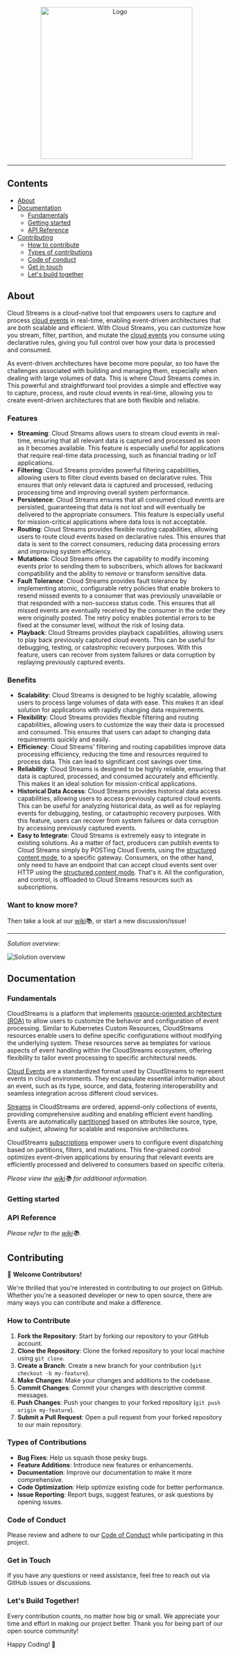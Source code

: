 ﻿<p align="center">
  <img src="assets/logo-typing.png" height="350px" alt="Logo"/>
</p>
<hr>

## Contents

- [About](#about)
- [Documentation](#documentation)
	+ [Fundamentals](#fundamentals)
	+ [Getting started](#getting-started)
	+ [API Reference](#api-reference)
- [Contributing](#contributing)
	+ [How to contribute](#how-to-contribute)
	+ [Types of contributions](#types-of-contributions)
	+ [Code of conduct](#code-of-conduct)
	+ [Get in touch](#get-in-touch)
	+ [Let's build together](#lets-build-together)
## About

Cloud Streams is a cloud-native tool that empowers users to capture and process [cloud events](https://cloudevents.io/) in real-time, enabling event-driven architectures that are both scalable and efficient. With Cloud Streams, you can customize how you stream, filter, partition, and mutate the [cloud events](https://cloudevents.io/) you consume using declarative rules, giving you full control over how your data is processed and consumed.

As event-driven architectures have become more popular, so too have the challenges associated with building and managing them, especially when dealing with large volumes of data. This is where Cloud Streams comes in. This powerful and straightforward tool provides a simple and effective way to capture, process, and route cloud events in real-time, allowing you to create event-driven architectures that are both flexible and reliable.

### Features

- **Streaming**: Cloud Streams allows users to stream cloud events in real-time, ensuring that all relevant data is captured and processed as soon as it becomes available. This feature is especially useful for applications that require real-time data processing, such as financial trading or IoT applications.
- **Filtering**: Cloud Streams provides powerful filtering capabilities, allowing users to filter cloud events based on declarative rules. This ensures that only relevant data is captured and processed, reducing processing time and improving overall system performance.
- **Persistence**: Cloud Streams ensures that all consumed cloud events are persisted, guaranteeing that data is not lost and will eventually be delivered to the appropriate consumers. This feature is especially useful for mission-critical applications where data loss is not acceptable.
- **Routing**: Cloud Streams provides flexible routing capabilities, allowing users to route cloud events based on declarative rules. This ensures that data is sent to the correct consumers, reducing data processing errors and improving system efficiency.
- **Mutations**: Cloud Streams offers the capability to modify incoming events prior to sending them to subscribers, which allows for backward compatibility and the ability to remove or transform sensitive data.
- **Fault Tolerance**: Cloud Streams provides fault tolerance by implementing atomic, configurable retry policies that enable brokers to resend missed events to a consumer that was previously unavailable or that responded with a non-success status code. This ensures that all missed events are eventually received by the consumer in the order they were originally posted. The retry policy enables potential errors to be fixed at the consumer level, without the risk of losing data.
- **Playback**: Cloud Streams provides playback capabilities, allowing users to play back previously captured cloud events. This can be useful for debugging, testing, or catastrophic recovery purposes. With this feature, users can recover from system failures or data corruption by replaying previously captured events.

### Benefits

- **Scalability**: Cloud Streams is designed to be highly scalable, allowing users to process large volumes of data with ease. This makes it an ideal solution for applications with rapidly changing data requirements.
- **Flexibility**: Cloud Streams provides flexible filtering and routing capabilities, allowing users to customize the way their data is processed and consumed. This ensures that users can adapt to changing data requirements quickly and easily.
- **Efficiency**: Cloud Streams' filtering and routing capabilities improve data processing efficiency, reducing the time and resources required to process data. This can lead to significant cost savings over time.
- **Reliability**: Cloud Streams is designed to be highly reliable, ensuring that data is captured, processed, and consumed accurately and efficiently. This makes it an ideal solution for mission-critical applications.
- **Historical Data Access**: Cloud Streams provides historical data access capabilities, allowing users to access previously captured cloud events. This can be useful for analyzing historical data, as well as for replaying events for debugging, testing, or catastrophic recovery purposes. With this feature, users can recover from system failures or data corruption by accessing previously captured events.
- **Easy to Integrate**: Cloud Streams is extremely easy to integrate in existing solutions. As a matter of fact, producers can publish events to Cloud Streams simply by POSTing Cloud Events, using the [structured content mode](https://github.com/cloudevents/spec/blob/v1.0.2/cloudevents/bindings/http-protocol-binding.md#32-structured-content-mode), to a specific gateway. Consumers, on the other hand, only need to have an endpoint that can accept cloud events sent over HTTP using the [structured content mode](https://github.com/cloudevents/spec/blob/v1.0.2/cloudevents/bindings/http-protocol-binding.md#32-structured-content-mode). That's it. All the configuration, and control, is offloaded to Cloud Streams resources such as subscriptions.

### Want to know more?

Then take a look at our [wiki](https://github.com/neuroglia-io/cloud-streams/wiki)📚, or start a new discussion/issue!

<hr>

*Solution overview:*

<img src="assets/solution-overview.png" alt="Solution overview"/>

## Documentation

### Fundamentals

CloudStreams is a platform that implements [resource-oriented architecture (ROA)](https://github.com/neuroglia-io/cloud-streams/wiki/Fundamentals#resources) to allow users to customize the behavior and configuration of event processing. Similar to Kubernetes Custom Resources, CloudStreams resources enable users to define specific configurations without modifying the underlying system. These resources serve as templates for various aspects of event handling within the CloudStreams ecosystem, offering flexibility to tailor event processing to specific architectural needs.

[Cloud Events](https://github.com/neuroglia-io/cloud-streams/wiki/Fundamentals#cloud-events) are a standardized format used by CloudStreams to represent events in cloud environments. They encapsulate essential information about an event, such as its type, source, and data, fostering interoperability and seamless integration across different cloud services.

[Streams](https://github.com/neuroglia-io/cloud-streams/wiki/Fundamentals#streams) in CloudStreams are ordered, append-only collections of events, providing comprehensive auditing and enabling efficient event handling. Events are automatically [partitioned](https://github.com/neuroglia-io/cloud-streams/wiki/Fundamentals#partitions) based on attributes like source, type, and subject, allowing for scalable and responsive architectures.

CloudStreams [subscriptions](https://github.com/neuroglia-io/cloud-streams/wiki/Fundamentals#subscriptions) empower users to configure event dispatching based on partitions, filters, and mutations. This fine-grained control optimizes event-driven applications by ensuring that relevant events are efficiently processed and delivered to consumers based on specific criteria.

*Please view the [wiki](https://github.com/neuroglia-io/cloud-streams/wiki/Fundamentals)📚 for additional information.*

### Getting started

### API Reference

*Please refer to the [wiki](https://github.com/neuroglia-io/cloud-streams/wiki/API-Reference)📚.*

## Contributing

👋 **Welcome Contributors!**

We're thrilled that you're interested in contributing to our project on GitHub. Whether you're a seasoned developer or new to open source, there are many ways you can contribute and make a difference.

### How to Contribute

1. **Fork the Repository**: Start by forking our repository to your GitHub account.
2. **Clone the Repository**: Clone the forked repository to your local machine using `git clone`.
3. **Create a Branch**: Create a new branch for your contribution (`git checkout -b my-feature`).
4. **Make Changes**: Make your changes and additions to the codebase.
5. **Commit Changes**: Commit your changes with descriptive commit messages.
6. **Push Changes**: Push your changes to your forked repository (`git push origin my-feature`).
7. **Submit a Pull Request**: Open a pull request from your forked repository to our main repository.

### Types of Contributions

- **Bug Fixes**: Help us squash those pesky bugs.
- **Feature Additions**: Introduce new features or enhancements.
- **Documentation**: Improve our documentation to make it more comprehensive.
- **Code Optimization**: Help optimize existing code for better performance.
- **Issue Reporting**: Report bugs, suggest features, or ask questions by opening issues.

### Code of Conduct

Please review and adhere to our [Code of Conduct](code-of-conduct.md) while participating in this project.

### Get in Touch

If you have any questions or need assistance, feel free to reach out via GitHub issues or discussions.

### Let's Build Together!

Every contribution counts, no matter how big or small. We appreciate your time and effort in making our project better. Thank you for being part of our open source community!

Happy Coding! 🚀
